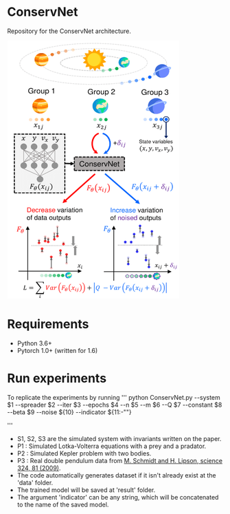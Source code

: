 # ConservNet
Repository for the ConservNet architecture.

<img src="/ConservNet.png" width="400" height="600">

# Requirements
- Python 3.6+
- Pytorch 1.0+ (written for 1.6)

# Run experiments
To replicate the experiments by running
'''
python ConservNet.py --system $1 --spreader $2 --iter $3 --epochs $4 --n $5 --m $6 --Q $7 --constant $8 --beta $9 --noise ${10} --indicator ${11:-""} 

'''

- S1, S2, S3 are the simulated system with invariants written on the paper.
- P1 : Simulated Lotka-Volterra equations with a prey and a pradator.
- P2 : Simulated Kepler problem with two bodies.
- P3 : Real double pendulum data from [M. Schmidt and H. Lipson, science 324, 81 (2009)](https://science.sciencemag.org/content/324/5923/81).
- The code automatically generates dataset if it isn't already exist at the 'data' folder.
- The trained model will be saved at 'result' folder.
- The argument 'indicator' can be any string, which will be concatenated to the name of the saved model.

